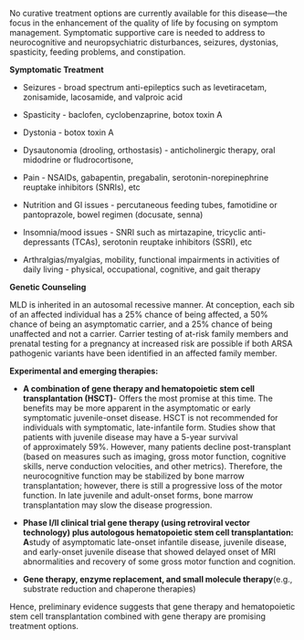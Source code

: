 No curative treatment options are currently available for this disease—the focus in the enhancement of the quality of life by focusing on symptom management. Symptomatic supportive care is needed to address to neurocognitive and neuropsychiatric disturbances, seizures, dystonias, spasticity, feeding problems, and constipation.

**Symptomatic Treatment**

- Seizures - broad spectrum anti-epileptics such as levetiracetam, zonisamide, lacosamide, and valproic acid

- Spasticity - baclofen, cyclobenzaprine, botox toxin A

- Dystonia - botox toxin A

- Dysautonomia (drooling, orthostasis) - anticholinergic therapy, oral midodrine or fludrocortisone,

- Pain - NSAIDs, gabapentin, pregabalin, serotonin-norepinephrine reuptake inhibitors (SNRIs), etc

- Nutrition and GI issues - percutaneous feeding tubes, famotidine or pantoprazole, bowel regimen (docusate, senna)

- Insomnia/mood issues - SNRI such as mirtazapine, tricyclic anti-depressants (TCAs), serotonin reuptake inhibitors (SSRI), etc

- Arthralgias/myalgias, mobility, functional impairments in activities of daily living - physical, occupational, cognitive, and gait therapy

**Genetic Counseling**

MLD is inherited in an autosomal recessive manner. At conception, each sib of an affected individual has a 25% chance of being affected, a 50% chance of being an asymptomatic carrier, and a 25% chance of being unaffected and not a carrier. Carrier testing of at-risk family members and prenatal testing for a pregnancy at increased risk are possible if both ARSA pathogenic variants have been identified in an affected family member.

**Experimental and emerging therapies:**

- **A combination of gene therapy and hematopoietic stem cell transplantation (HSCT)**- Offers the most promise at this time. The benefits may be more apparent in the asymptomatic or early symptomatic juvenile-onset disease. HSCT is not recommended for individuals with symptomatic, late-infantile form. Studies show that patients with juvenile disease may have a 5-year survival of approximately 59%. However, many patients decline post-transplant (based on measures such as imaging, gross motor function, cognitive skills, nerve conduction velocities, and other metrics). Therefore, the neurocognitive function may be stabilized by bone marrow transplantation; however, there is still a progressive loss of the motor function. In late juvenile and adult-onset forms, bone marrow transplantation may slow the disease progression.
- **Phase I/II clinical trial gene therapy (using retroviral vector technology) plus autologous hematopoietic stem cell transplantation: A**study of asymptomatic late-onset infantile disease, juvenile disease, and early-onset juvenile disease that showed delayed onset of MRI abnormalities and recovery of some gross motor function and cognition.

- **Gene therapy, enzyme replacement, and small molecule therapy**(e.g., substrate reduction and chaperone therapies)

Hence, preliminary evidence suggests that gene therapy and hematopoietic stem cell transplantation combined with gene therapy are promising treatment options.